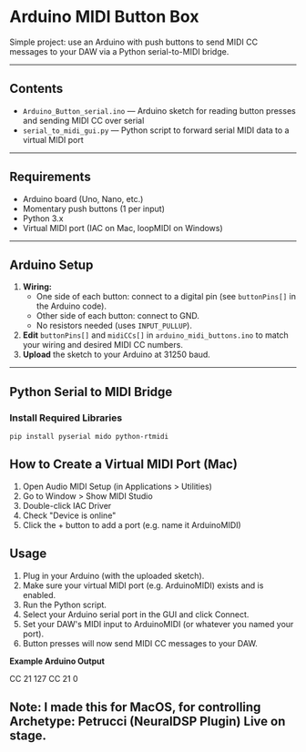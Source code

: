 # Arduino MIDI Button Box

Simple project: use an Arduino with push buttons to send MIDI CC messages to your DAW via a Python serial-to-MIDI bridge.

---

## Contents

- `Arduino_Button_serial.ino` — Arduino sketch for reading button presses and sending MIDI CC over serial
- `serial_to_midi_gui.py` — Python script to forward serial MIDI data to a virtual MIDI port

---

## Requirements

- Arduino board (Uno, Nano, etc.)
- Momentary push buttons (1 per input)
- Python 3.x
- Virtual MIDI port (IAC on Mac, loopMIDI on Windows)

---

## Arduino Setup

1. **Wiring:**  
   - One side of each button: connect to a digital pin (see `buttonPins[]` in the Arduino code).
   - Other side of each button: connect to GND.
   - No resistors needed (uses `INPUT_PULLUP`).
2. **Edit** `buttonPins[]` and `midiCCs[]` in `arduino_midi_buttons.ino` to match your wiring and desired MIDI CC numbers.
3. **Upload** the sketch to your Arduino at 31250 baud.

---

## Python Serial to MIDI Bridge

### Install Required Libraries

```
pip install pyserial mido python-rtmidi
```

## How to Create a Virtual MIDI Port (Mac)

1. Open Audio MIDI Setup (in Applications > Utilities)
2. Go to Window > Show MIDI Studio
3. Double-click IAC Driver
4. Check "Device is online"
5. Click the + button to add a port (e.g. name it ArduinoMIDI)


## Usage

1. Plug in your Arduino (with the uploaded sketch).
2. Make sure your virtual MIDI port (e.g. ArduinoMIDI) exists and is enabled.
3. Run the Python script.
4. Select your Arduino serial port in the GUI and click Connect.
5. Set your DAW's MIDI input to ArduinoMIDI (or whatever you named your port).
6. Button presses will now send MIDI CC messages to your DAW.

**Example Arduino Output**

CC 21 127
CC 21 0



## Note: I made this for MacOS, for controlling Archetype: Petrucci (NeuralDSP Plugin) Live on stage.
